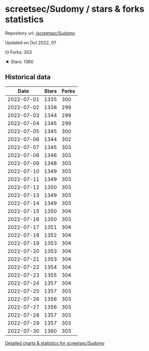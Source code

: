 # screetsec/Sudomy / stars & forks statistics

Repository url: [/screetsec/Sudomy](https://github.com/screetsec/Sudomy)

Updated on Oct 2022, 07

☋ Forks: 303

★ Stars: 1360

## Historical data
| Date | Stars | Forks |
|------|-------|-------|
| 2022-07-01 | 1335 | 300 | 
| 2022-07-02 | 1338 | 299 | 
| 2022-07-03 | 1344 | 299 | 
| 2022-07-04 | 1345 | 299 | 
| 2022-07-05 | 1345 | 300 | 
| 2022-07-06 | 1344 | 302 | 
| 2022-07-07 | 1345 | 303 | 
| 2022-07-08 | 1346 | 303 | 
| 2022-07-09 | 1348 | 303 | 
| 2022-07-10 | 1349 | 303 | 
| 2022-07-11 | 1349 | 303 | 
| 2022-07-12 | 1350 | 303 | 
| 2022-07-13 | 1349 | 303 | 
| 2022-07-14 | 1349 | 303 | 
| 2022-07-15 | 1350 | 304 | 
| 2022-07-16 | 1350 | 303 | 
| 2022-07-17 | 1351 | 304 | 
| 2022-07-18 | 1352 | 304 | 
| 2022-07-19 | 1353 | 304 | 
| 2022-07-20 | 1353 | 304 | 
| 2022-07-21 | 1353 | 304 | 
| 2022-07-22 | 1354 | 304 | 
| 2022-07-23 | 1355 | 304 | 
| 2022-07-24 | 1357 | 304 | 
| 2022-07-25 | 1357 | 303 | 
| 2022-07-26 | 1356 | 303 | 
| 2022-07-27 | 1356 | 303 | 
| 2022-07-28 | 1357 | 303 | 
| 2022-07-29 | 1357 | 303 | 
| 2022-07-30 | 1360 | 303 | 


[Detailed charts & statistics for screetsec/Sudomy](https://reviewgithub.com/rep/screetsec/Sudomy)

